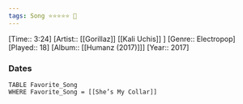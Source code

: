 ```yaml
---
tags: Song ⭐⭐⭐⭐⭐ 💛
---
```

[Time:: 3:24]
[Artist:: [[Gorillaz]] [[Kali Uchis]] ]
[Genre:: Electropop]
[Played:: 18]
[Album:: [[Humanz (2017)]]]
[Year:: 2017]
### Dates
````dataview
TABLE Favorite_Song
WHERE Favorite_Song = [[She’s My Collar]]
````